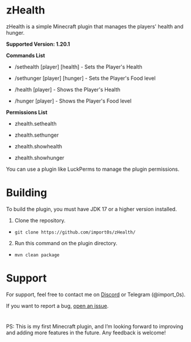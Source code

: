 # zHealth

zHealth is a simple Minecraft plugin that manages the players' health and hunger.

**Supported Version: 1.20.1**

**Commands List**

- /sethealth [player] [health] - Sets the Player's Health

- /sethunger [player] [hunger] - Sets the Player's Food level

- /health [player] - Shows the Player's Health

- /hunger [player] - Shows the Player's Food level

**Permissions List**

- zhealth.sethealth

- zhealth.sethunger

- zhealth.showhealth

- zhealth.showhunger

You can use a plugin like LuckPerms to manage the plugin permissions.

# Building

To build the plugin, you must have JDK 17 or a higher version installed.

1. Clone the repository.

- `git clone https://github.com/import0s/zHealth/`

2. Run this command on the plugin directory.
- `mvn clean package`

# Support

For support, feel free to contact me on [Discord](https://discordapp.com/users/767473359352496188) or Telegram (@import_0s).

If you want to report a bug, [open an issue](https://github.com/import0s/zHealth/issues).

#

PS: This is my first Minecraft plugin, and I’m looking forward to improving and adding more features in the future. Any feedback is welcome!
